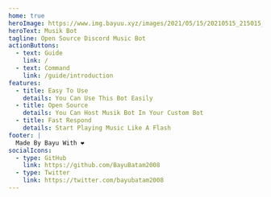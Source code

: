 ```yaml
---
home: true
heroImage: https://www.img.bayuu.xyz/images/2021/05/15/20210515_215015_0000.png
heroText: Musik Bot
tagline: Open Source Discord Music Bot
actionButtons:
  - text: Guide
    link: /
  - text: Command
    link: /guide/introduction
features:
  - title: Easy To Use
    details: You Can Use This Bot Easily
  - title: Open Source
    details: You Can Host Musik Bot In Your Custom Bot
  - title: Fast Respond
    details: Start Playing Music Like A Flash
footer: |
  Made By Bayu With ❤️
socialIcons:
  - type: GitHub
    link: https://github.com/BayuBatam2008
  - type: Twitter
    link: https://twitter.com/bayubatam2008
---
```

